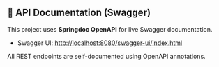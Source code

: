 ## 📘 API Documentation (Swagger)

This project uses **Springdoc OpenAPI** for live Swagger documentation.

- Swagger UI: [http://localhost:8080/swagger-ui/index.html](http://localhost:8080/swagger-ui/index.html)

All REST endpoints are self-documented using OpenAPI annotations.
